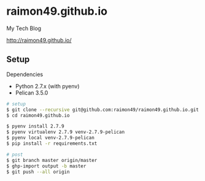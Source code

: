 raimon49.github.io
==================

My Tech Blog

http://raimon49.github.io/

Setup
-----

Dependencies

* Python 2.7.x (with pyenv)
* Pelican 3.5.0

```bash
# setup
$ git clone --recursive git@github.com:raimon49/raimon49.github.io.git
$ cd raimon49.github.io

$ pyenv install 2.7.9
$ pyenv virtualenv 2.7.9 venv-2.7.9-pelican
$ pyenv local venv-2.7.9-pelican
$ pip install -r requirements.txt

# post
$ git branch master origin/master
$ ghp-import output -b master
$ git push --all origin
```
